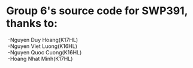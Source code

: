 
<h1>Group 6's source code for SWP391, thanks to:</h1>
<div>&nbsp;-Nguyen Duy Hoang(K17HL)</div>
<div>&nbsp;-Nguyen Viet Luong(K16HL)</div>
<div>&nbsp;-Nguyen Quoc Cuong(K16HL)</div>
<div>&nbsp;-Hoang Nhat Minh(K17HL)</div>

